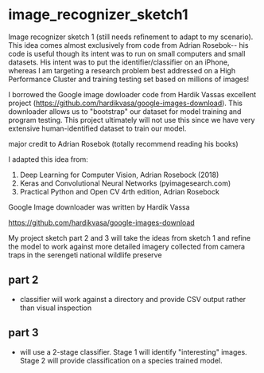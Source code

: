 # image_recognizer_sketch1

Image recognizer sketch 1 (still needs refinement to adapt to my scenario).  This idea comes almost exclusively from code from Adrian Rosebok-- his code is useful though its intent was to run on small computers and small datasets. His intent was to put the identifier/classifier on an iPhone, whereas I am targeting a research problem best addressed on a High Performance Cluster and training testing set based on millions of images!

I borrowed the Google image dowloader code from Hardik Vassas excellent project (https://github.com/hardikvasa/google-images-download).  This downloader allows us to "bootstrap" our dataset for model training and program testing.  This project ultimately will not use this since we have very extensive human-identified dataset to train our model.

major credit to Adrian Rosebok (totally recommend reading his books)

I adapted this idea from:

  1. Deep Learning for Computer Vision, Adrian Rosebock (2018)
  2. Keras and Convolutional Neural Networks (pyimagesearch.com)
  3. Practical Python and Open CV 4rth edition, Adrian Rosebock

Google Image downloader was written by Hardik Vassa

https://github.com/hardikvasa/google-images-download


My project sketch part 2 and 3 will take the ideas from sketch 1 and refine the model to work against more detailed imagery collected from camera traps in the serengeti national wildlife preserve

 ## part 2
- classifier will work against a directory and provide CSV output rather than visual inspection

## part 3
- will use a 2-stage classifier.  Stage 1 will identify "interesting" images.  Stage 2 will provide classification on a species trained model.
